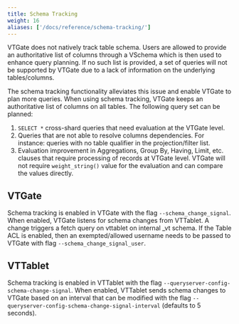 ```yaml
---
title: Schema Tracking
weight: 16
aliases: ['/docs/reference/schema-tracking/']
---
```


VTGate does not natively track table schema. Users are allowed to provide an authoritative list of columns through a VSchema which is then used to enhance query planning. If no such list is provided, a set of queries will not be supported by VTGate due to a lack of information on the underlying tables/columns.

The schema tracking functionality alleviates this issue and enable VTGate to plan more queries. When using schema tracking, VTGate keeps an authoritative list of columns on all tables. The following query set can be planned:

1. `SELECT *` cross-shard queries that need evaluation at the VTGate level.
2. Queries that are not able to resolve columns dependencies. For instance: queries with no table qualifier in the projection/filter list.
3. Evaluation improvement in Aggregations, Group By, Having, Limit, etc. clauses that require processing of records at VTGate level. VTGate will not require `weight_string()` value for the evaluation and can compare the values directly. 

## VTGate

Schema tracking is enabled in VTGate with the flag `--schema_change_signal`. When enabled, VTGate listens for schema changes from VTTablet.
A change triggers a fetch query on vttablet on internal _vt schema.
If the Table ACL is enabled, then an exempted/allowed username needs to be passed to VTGate with flag `--schema_change_signal_user`.

## VTTablet

Schema tracking is enabled in VTTablet with the flag `--queryserver-config-schema-change-signal`. When enabled, VTTablet sends schema changes to VTGate based on an interval that can be modified with the flag `--queryserver-config-schema-change-signal-interval` (defaults to 5 seconds).
